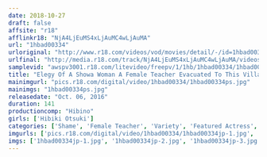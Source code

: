 ```yaml
---
date: 2018-10-27
draft: false
affsite: "r18"
afflinkr18: "NjA4LjEuMS4xLjAuMC4wLjAuMA"
url: "1hbad00334"
urloriginal: "http://www.r18.com/videos/vod/movies/detail/-/id=1hbad00334"
urlfinal: "http://media.r18.com/track/NjA4LjEuMS4xLjAuMC4wLjAuMA/videos/vod/movies/detail/-/id=1hbad00334"
samplevid: "awspv3001.r18.com/litevideo/freepv/1/1hb/1hbad00334/1hbad00334_dmb_w.mp4"
title: "Elegy Of A Showa Woman A Female Teacher Evacuated To This Village Decides Protect Her Female Students And Sacrifices Herself In Naked Shame To The Lustful Soldiers And Villagers 1943 Hibiki Otsuki"
mainimgurl: "pics.r18.com/digital/video/1hbad00334/1hbad00334ps.jpg"
mainimgs: "1hbad00334ps.jpg"
releasedate: "Oct. 06, 2016"
duration: 141
productioncomp: "Hibino"
girls: ['Hibiki Otsuki']
categories: ['Shame', 'Female Teacher', 'Variety', 'Featured Actress', 'Blowjob', 'Hi-Def']
imgurls: ['pics.r18.com/digital/video/1hbad00334/1hbad00334jp-1.jpg', 'pics.r18.com/digital/video/1hbad00334/1hbad00334jp-2.jpg', 'pics.r18.com/digital/video/1hbad00334/1hbad00334jp-3.jpg', 'pics.r18.com/digital/video/1hbad00334/1hbad00334jp-4.jpg', 'pics.r18.com/digital/video/1hbad00334/1hbad00334jp-5.jpg', 'pics.r18.com/digital/video/1hbad00334/1hbad00334jp-6.jpg', 'pics.r18.com/digital/video/1hbad00334/1hbad00334jp-7.jpg', 'pics.r18.com/digital/video/1hbad00334/1hbad00334jp-8.jpg', 'pics.r18.com/digital/video/1hbad00334/1hbad00334jp-9.jpg', 'pics.r18.com/digital/video/1hbad00334/1hbad00334jp-10.jpg', 'pics.r18.com/digital/video/1hbad00334/1hbad00334jp-11.jpg', 'pics.r18.com/digital/video/1hbad00334/1hbad00334jp-12.jpg', 'pics.r18.com/digital/video/1hbad00334/1hbad00334jp-13.jpg', 'pics.r18.com/digital/video/1hbad00334/1hbad00334jp-14.jpg', 'pics.r18.com/digital/video/1hbad00334/1hbad00334jp-15.jpg', 'pics.r18.com/digital/video/1hbad00334/1hbad00334jp-16.jpg', 'pics.r18.com/digital/video/1hbad00334/1hbad00334jp-17.jpg', 'pics.r18.com/digital/video/1hbad00334/1hbad00334jp-18.jpg', 'pics.r18.com/digital/video/1hbad00334/1hbad00334jp-19.jpg', 'pics.r18.com/digital/video/1hbad00334/1hbad00334jp-20.jpg']
imgs: ['1hbad00334jp-1.jpg', '1hbad00334jp-2.jpg', '1hbad00334jp-3.jpg', '1hbad00334jp-4.jpg', '1hbad00334jp-5.jpg', '1hbad00334jp-6.jpg', '1hbad00334jp-7.jpg', '1hbad00334jp-8.jpg', '1hbad00334jp-9.jpg', '1hbad00334jp-10.jpg', '1hbad00334jp-11.jpg', '1hbad00334jp-12.jpg', '1hbad00334jp-13.jpg', '1hbad00334jp-14.jpg', '1hbad00334jp-15.jpg', '1hbad00334jp-16.jpg', '1hbad00334jp-17.jpg', '1hbad00334jp-18.jpg', '1hbad00334jp-19.jpg', '1hbad00334jp-20.jpg']
---
```

